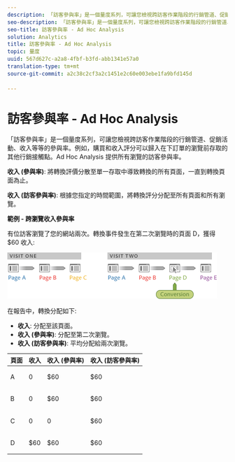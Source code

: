 ```yaml
---
description: 「訪客參與率」是一個量度系列，可讓您檢視跨訪客作業階段的行銷管道、促銷活動、收入等等的參與率。例如，購買和收入評分可以歸入在下訂單的瀏覽前存取的其他行銷接觸點。Ad Hoc Analysis 提供所有瀏覽的訪客參與率。
seo-description: 「訪客參與率」是一個量度系列，可讓您檢視跨訪客作業階段的行銷管道、促銷活動、收入等等的參與率。例如，購買和收入評分可以歸入在下訂單的瀏覽前存取的其他行銷接觸點。Ad Hoc Analysis 提供所有瀏覽的訪客參與率。
seo-title: 訪客參與率 - Ad Hoc Analysis
solution: Analytics
title: 訪客參與率 - Ad Hoc Analysis
topic: 量度
uuid: 567d627c-a2a8-4fbf-b3fd-abb1341e57a0
translation-type: tm+mt
source-git-commit: a2c38c2cf3a2c1451e2c60e003ebe1fa9bfd145d

---
```



# 訪客參與率 - Ad Hoc Analysis

「訪客參與率」是一個量度系列，可讓您檢視跨訪客作業階段的行銷管道、促銷活動、收入等等的參與率。例如，購買和收入評分可以歸入在下訂單的瀏覽前存取的其他行銷接觸點。Ad Hoc Analysis 提供所有瀏覽的訪客參與率。

**收入 (參與率)**: 將轉換評價分散至單一存取中導致轉換的所有頁面，一直到轉換頁面為止。

**收入 (訪客參與率)**: 根據您指定的時間範圍，將轉換評分分配至所有頁面和所有瀏覽。

**範例 - 跨瀏覽收入參與率**

有位訪客瀏覽了您的網站兩次。轉換事件發生在第二次瀏覽時的頁面 D，獲得 $60 收入: 

![](assets/VisitorPaticipation.png)

在報告中，轉換分配如下:

* **收入**: 分配至該頁面。
* **收入 (參與率)**: 分配至第二次瀏覽。
* **收入 (訪客參與率)**: 平均分配給兩次瀏覽。

<table id="table_91A7244E77854838A8392B49366FB445"> 
 <thead> 
  <tr> 
   <th colname="col1" class="entry"> 頁面 </th> 
   <th colname="col2" class="entry"> 收入 </th> 
   <th colname="col3" class="entry"> 收入 (參與率) </th> 
   <th colname="col4" class="entry"> 收入 (訪客參與率) </th> 
  </tr> 
 </thead>
 <tbody> 
  <tr> 
   <td colname="col1"> <p>A </p> </td> 
   <td colname="col2"> <p>0 </p> </td> 
   <td colname="col3"> <p>$60 </p> </td> 
   <td colname="col4"> <p>$60 </p> </td> 
  </tr> 
  <tr> 
   <td colname="col1"> <p>B </p> </td> 
   <td colname="col2"> <p>0 </p> </td> 
   <td colname="col3"> <p>$60 </p> </td> 
   <td colname="col4"> <p>$60 </p> </td> 
  </tr> 
  <tr> 
   <td colname="col1"> <p>C </p> </td> 
   <td colname="col2"> <p>0 </p> </td> 
   <td colname="col3"> <p>0 </p> </td> 
   <td colname="col4"> <p>$60 </p> </td> 
  </tr> 
  <tr> 
   <td colname="col1"> <p>D </p> </td> 
   <td colname="col2"> <p>$60 </p> </td> 
   <td colname="col3"> <p>$60 </p> </td> 
   <td colname="col4"> <p>$60 </p> </td> 
  </tr> 
 </tbody> 
</table>

